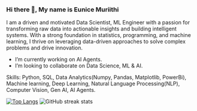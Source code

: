 ### Hi there 👋, My name is Eunice Muriithi
I am a driven and motivated Data Scientist, ML Engineer with a passion for transforming raw data into actionable insights and building intelligent systems. With a strong foundation in statistics, programming, and machine learning, I thrive on leveraging data-driven approaches to solve complex problems and drive innovation.

-  I’m currently working on AI Agents.
-  I’m looking to collaborate on Data Science, ML & AI.

Skills: Python, SQL, Data Analytics(Numpy, Pandas, Matplotlib, PowerBi), Machine learning, Deep Learning, Natural Language Processing(NLP), Computer Vision, Gen AI, AI Agents.

[![Top Langs](https://github-readme-stats.vercel.app/api/top-langs/?username=wangechi01-a)](https://github.com/anuraghazra/github-readme-stats)
![GitHub streak stats](https://streak-stats.demolab.com/?user=wangechi01-a)   

